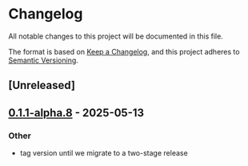 # Changelog

All notable changes to this project will be documented in this file.

The format is based on [Keep a Changelog](https://keepachangelog.com/en/1.0.0/),
and this project adheres to [Semantic Versioning](https://semver.org/spec/v2.0.0.html).

## [Unreleased]

## [0.1.1-alpha.8](https://github.com/flashbots/contender/releases/tag/contender_testfile-v0.1.1-alpha.8) - 2025-05-13

### Other

- tag version until we migrate to a two-stage release
